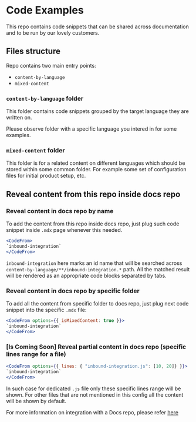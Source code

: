 # Code Examples

This repo contains code snippets that can be shared across documentation
and to be run by our lovely customers.


## Files structure

Repo contains two main entry points:

- `content-by-language`
- `mixed-content`

### `content-by-language` folder

This folder contains code snippets grouped by the target language
they are written on. 

Please observe folder with a specific language
you intered in for some examples.

### `mixed-content` folder

This folder is for a related content on different languages which should be 
stored within some common folder. For example some set of configuration files
for initial product setup, etc.


## Reveal content from this repo inside docs repo

### Reveal content in docs repo by name

To add the content from this repo inside docs repo, just plug such code
snippet inside `.mdx` page whenever this needed.

```jsx
<CodeFrom>
`inbound-integration`
</CodeFrom>
```

`inbound-integration` here marks an id name that will be searched across
`content-by-language/**/inbound-integration.*` path. All the matched result
will be rendered as an appropriate code blocks separated by tabs.

### Reveal content in docs repo by specific folder

To add all the content from specific folder to docs repo, just plug next code snippet into
the specific `.mdx` file:

```jsx
<CodeFrom options={{ isMixedContent: true }}>
`inbound-integration`
</CodeFrom>
```

### [Is Coming Soon] Reveal partial content in docs repo (specific lines range for a file)

```jsx
<CodeFrom options={{ lines: { "inbound-integration.js": [10, 20]} }}>
`inbound-integration`
</CodeFrom>
```

In such case for dedicated `.js` file only these specific lines range will be shown. For other
files that are not mentioned in this config all the content will be shown by default.

For more information on integration with a Docs repo, please refer [here](https://github.com/verygoodsecurity/docs/blob/master/README.md)
